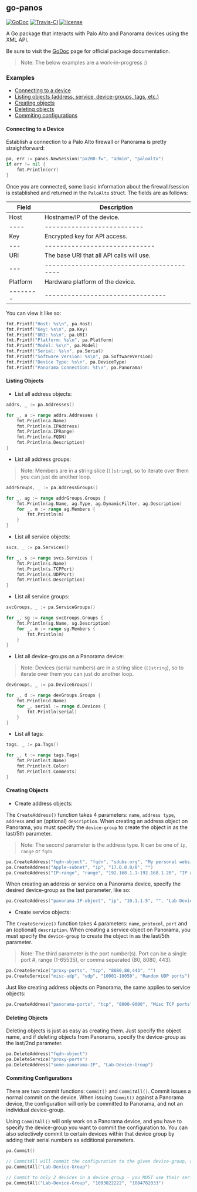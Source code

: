 ## go-panos
[![GoDoc](https://godoc.org/github.com/scottdware/go-panos?status.svg)](https://godoc.org/github.com/scottdware/go-panos) [![Travis-CI](https://travis-ci.org/scottdware/go-panos.svg?branch=master)](https://travis-ci.org/scottdware/go-panos)
[![license](http://img.shields.io/badge/license-MIT-red.svg?style=flat)](https://raw.githubusercontent.com/scottdware/go-panos/master/LICENSE)

A Go package that interacts with Palo Alto and Panorama devices using the XML API.

Be sure to visit the [GoDoc][godoc-go-panos] page for official package documentation.

> Note: The below examples are a work-in-progress :)

### Examples

* [Connecting to a device][connecting-to-a-device]
* [Listing objects (address, service, device-groups, tags, etc.)][listing-objects]
* [Creating objects][creating-objects]
* [Deleting objects][deleting-objects]
* [Commiting configurations][commiting-configurations]

#### Connecting to a Device

Establish a connection to a Palo Alto firewall or Panorama is pretty straightforward:

```Go
pa, err := panos.NewSession("pa200-fw", "admin", "paloalto")
if err != nil {
    fmt.Println(err)
}
```

Once you are connected, some basic information about the firewall/session is established and returned in the `PaloAlto` struct. The fields are as follows:

|Field|Description|
|-----|-----------|
|Host|Hostname/IP of the device.|
|----|--------------------------|
|Key|Encrypted key for API access.|
|---|-----------------------------|
|URI|The base URI that all API calls will use.|
|---|-----------------------------------------|
|Platform|Hardware platform of the device.|
|--------|--------------------------------|

You can view it like so:

```Go
fmt.Printf("Host: %s\n", pa.Host)
fmt.Printf("Key: %s\n", pa.Key)
fmt.Printf("URI: %s\n", pa.URI)
fmt.Printf("Platform: %s\n", pa.Platform)
fmt.Printf("Model: %s\n", pa.Model)
fmt.Printf("Serial: %s\n", pa.Serial)
fmt.Printf("Software Version: %s\n", pa.SoftwareVersion)
fmt.Printf("Device Type: %s\n", pa.DeviceType)
fmt.Printf("Panorama Connection: %t\n", pa.Panorama)
```

#### Listing Objects

* List all address objects:

```Go
addrs, _ := pa.Addresses()

for _, a := range addrs.Addresses {
    fmt.Println(a.Name)
    fmt.Println(a.IPAddress)
    fmt.Println(a.IPRange)
    fmt.Println(a.FQDN)
    fmt.Println(a.Description)
}
```

* List all address groups:

> Note: Members are in a string slice (`[]string`), so to iterate over them you can just do another loop.

```Go
addrGroups, _ := pa.AddressGroups()

for _, ag := range addrGroups.Groups {
    fmt.Println(ag.Name, ag.Type, ag.DynamicFilter, ag.Description)
    for _, m := range ag.Members {
        fmt.Println(m)
    }
}
```

* List all service objects:

```Go
svcs, _ := pa.Services()

for _, s := range svcs.Services {
    fmt.Println(s.Name)
    fmt.Println(s.TCPPort)
    fmt.Println(s.UDPPort)
    fmt.Println(s.Description)
}
```

* List all service groups:

```Go
svcGroups, _ := pa.ServiceGroups()

for _, sg := range svcGroups.Groups {
    fmt.Println(sg.Name, sg.Description)
    for _, m := range sg.Members {
        fmt.Println(m)
    }
}
```

* List all device-groups on a Panorama device:

> Note: Devices (serial numbers) are in a string slice (`[]string`), so to iterate over them you can just do another loop.

```Go
devGroups, _ := pa.DeviceGroups()

for _, d := range devGroups.Groups {
    fmt.Println(d.Name)
    for _, serial := range d.Devices {
        fmt.Println(serial)
    }
}

```

* List all tags:

```Go
tags, _ := pa.Tags()

for _, t := range tags.Tags{
    fmt.Println(t.Name)
    fmt.Println(t.Color)
    fmt.Println(t.Comments)
}
```

#### Creating Objects

* Create address objects:

The `CreateAddress()` function takes 4 parameters: `name`, `address type`, `address` and an (optional) `description`. When
creating an address object on Panorama, you must specify the `device-group` to create the object in as the last/5th parameter.


> Note: The second parameter is the address type. It can be one of `ip`, `range` or `fqdn`.

```Go
pa.CreateAddress("fqdn-object", "fqdn", "sdubs.org", "My personal website")
pa.CreateAddress("Apple-subnet", "ip", "17.0.0.0/8", "")
pa.CreateAddress("IP-range", "range", "192.168.1.1-192.168.1.20", "IP address range")
```

When creating an address or service on a Panorama device, specify the desired device-group as the 
last parameter, like so:

```Go
pa.CreateAddress("panorama-IP-object", "ip", "10.1.1.5", "", "Lab-Devices")
```

* Create service objects:

The `CreateService()` function takes 4 parameters: `name`, `protocol`, `port` and an (optional) `description`. When
creating a service object on Panorama, you must specify the `device-group` to create the object in as the last/5th parameter.

> Note: The third parameter is the port number(s). Port can be a single port #, range (1-65535), or comma separated (80, 8080, 443).

```Go
pa.CreateService("proxy-ports", "tcp", "8080,80,443", "")
pa.CreateService("misc-udp", "udp", "10001-10050", "Random UDP ports")
```

Just like creating address objects on Panorama, the same applies to service objects:

```Go
pa.CreateAddress("panorama-ports", "tcp", "8000-9000", "Misc TCP ports", "Lab-Devices")
```

#### Deleting Objects

Deleting objects is just as easy as creating them. Just specify the object name, and if deleting objects from Panorama,
specify the device-group as the last/2nd parameter.

```Go
pa.DeleteAddress("fqdn-object")
pa.DeleteService("proxy-ports")
pa.DeleteAddress("some-panorama-IP", "Lab-Device-Group")
```

#### Commiting Configurations

There are two commit functions: `Commit()` and `CommitAll()`. Commit issues a normal commit on the device. When issuing `Commit()` against a Panorama device,
the configuration will only be committed to Panorama, and not an individual device-group.

Using `CommitAll()` will only work on a Panorama device, and you have to specify the device-group you want to commit the configuration to. You can
also selectively commit to certain devices within that device group by adding their serial numbers as additional parameters.

```Go
pa.Commit()

// CommitAll will commit the configuration to the given device-group, and all of it's devices.
pa.CommitAll("Lab-Device-Group")

// Commit to only 2 devices in a device group - you MUST use their serial numbers
pa.CommitAll("Lab-Device-Group", "1093822222", "1084782033")
```

[godoc-go-panos]: http://godoc.org/github.com/scottdware/go-panos
[license]: https://github.com/scottdware/go-panos/blob/master/LICENSE
[connecting-to-a-device]: https://github.com/scottdware/go-panos#connecting-to-a-device
[listing-objects]: https://github.com/scottdware/go-panos#listing-objects
[creating-objects]: https://github.com/scottdware/go-panos#creating-objects
[deleting-objects]: https://github.com/scottdware/go-panos#deleting-objects
[commiting-configurations]: https://github.com/scottdware/go-panos#commiting-configurations